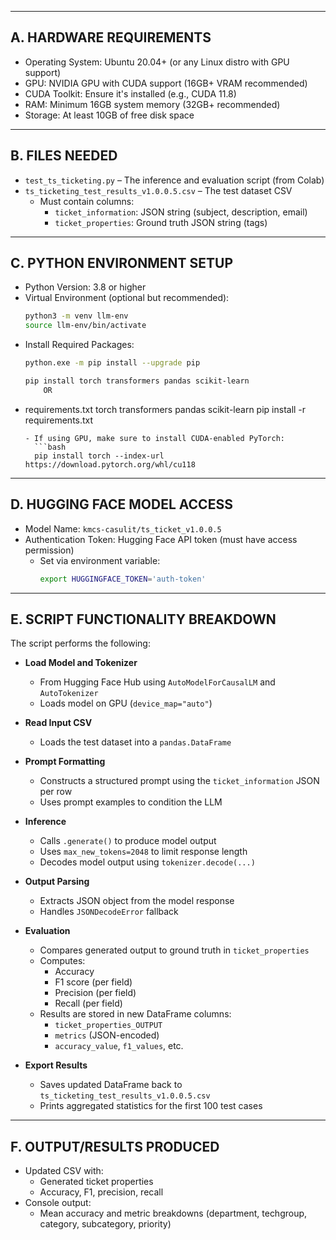 
---

## A. HARDWARE REQUIREMENTS
- Operating System: Ubuntu 20.04+ (or any Linux distro with GPU support)
- GPU: NVIDIA GPU with CUDA support (16GB+ VRAM recommended)
- CUDA Toolkit: Ensure it's installed (e.g., CUDA 11.8)
- RAM: Minimum 16GB system memory (32GB+ recommended)
- Storage: At least 10GB of free disk space

---

## B. FILES NEEDED
- `test_ts_ticketing.py` – The inference and evaluation script (from Colab)
- `ts_ticketing_test_results_v1.0.0.5.csv` – The test dataset CSV  
  - Must contain columns:
    - `ticket_information`: JSON string (subject, description, email)
    - `ticket_properties`: Ground truth JSON string (tags)
    
---

## C. PYTHON ENVIRONMENT SETUP
- Python Version: 3.8 or higher
- Virtual Environment (optional but recommended):
  ```bash
  python3 -m venv llm-env
  source llm-env/bin/activate
  ```
- Install Required Packages:
  ```bash
  python.exe -m pip install --upgrade pip

  pip install torch transformers pandas scikit-learn
      OR
- requirements.txt
    torch
    transformers
    pandas
    scikit-learn
  pip install -r requirements.txt
  ```
  - If using GPU, make sure to install CUDA-enabled PyTorch:
    ```bash
    pip install torch --index-url https://download.pytorch.org/whl/cu118
    ```

---

## D. HUGGING FACE MODEL ACCESS
- Model Name: `kmcs-casulit/ts_ticket_v1.0.0.5`
- Authentication Token: Hugging Face API token (must have access permission)
  - Set via environment variable:   
    ```bash
    export HUGGINGFACE_TOKEN='auth-token'
    ```
---

## E. SCRIPT FUNCTIONALITY BREAKDOWN

The script performs the following:

- **Load Model and Tokenizer**
  - From Hugging Face Hub using `AutoModelForCausalLM` and `AutoTokenizer`
  - Loads model on GPU (`device_map="auto"`)

- **Read Input CSV**
  - Loads the test dataset into a `pandas.DataFrame`

- **Prompt Formatting**
  - Constructs a structured prompt using the `ticket_information` JSON per row
  - Uses prompt examples to condition the LLM

- **Inference**
  - Calls `.generate()` to produce model output
  - Uses `max_new_tokens=2048` to limit response length
  - Decodes model output using `tokenizer.decode(...)`

- **Output Parsing**
  - Extracts JSON object from the model response
  - Handles `JSONDecodeError` fallback

- **Evaluation**
  - Compares generated output to ground truth in `ticket_properties`
  - Computes:
    - Accuracy
    - F1 score (per field)
    - Precision (per field)
    - Recall (per field)
  - Results are stored in new DataFrame columns:
    - `ticket_properties_OUTPUT`
    - `metrics` (JSON-encoded)
    - `accuracy_value`, `f1_values`, etc.

- **Export Results**
  - Saves updated DataFrame back to `ts_ticketing_test_results_v1.0.0.5.csv`
  - Prints aggregated statistics for the first 100 test cases

---

## F. OUTPUT/RESULTS PRODUCED
- Updated CSV with:
  - Generated ticket properties
  - Accuracy, F1, precision, recall
- Console output:
  - Mean accuracy and metric breakdowns (department, techgroup, category, subcategory, priority)
